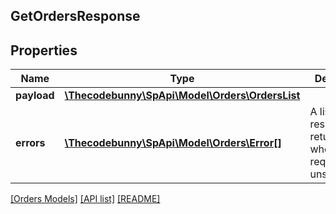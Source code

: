 ## GetOrdersResponse

## Properties

Name | Type | Description | Notes
------------ | ------------- | ------------- | -------------
**payload** | [**\Thecodebunny\SpApi\Model\Orders\OrdersList**](OrdersList.md) |  | [optional]
**errors** | [**\Thecodebunny\SpApi\Model\Orders\Error[]**](Error.md) | A list of error responses returned when a request is unsuccessful. | [optional]

[[Orders Models]](../) [[API list]](../../Api) [[README]](../../../README.md)

